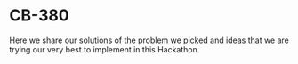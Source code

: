 # CB-380
Here we share our solutions of the problem we picked and ideas that we are trying our very best to implement in this Hackathon. 
